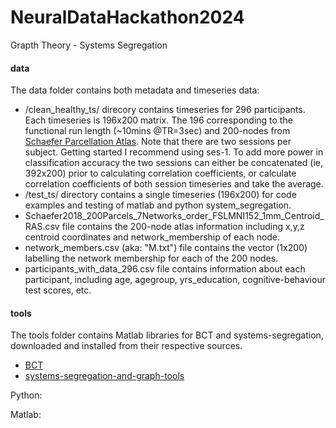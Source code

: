 # NeuralDataHackathon2024


Grapth Theory - Systems Segregation



#### data

The data folder contains both metadata and timeseries data:
 - /clean_healthy_ts/ direcory contains timeseries for 296 participants. Each timeseries is 196x200 matrix. The 196 corresponding to the functional run length (~10mins @TR=3sec) and 200-nodes from [Schaefer Parcellation Atlas](https://github.com/ThomasYeoLab/CBIG/tree/master/stable_projects/brain_parcellation/Schaefer2018_LocalGlobal).
   Note that there are two sessions per subject. Getting started I recommend using ses-1. To add more power in classification accuracy the two sessions can either be concatenated (ie, 392x200) prior to calculating correlation coefficients, or calculate correlation coefficients of both session timeseries and take the average.
 - /test_ts/ directory contains a single timeseries (196x200) for code examples and testing of matlab and python system_segregation.
 - Schaefer2018_200Parcels_7Networks_order_FSLMNI152_1mm_Centroid_RAS.csv file contains the 200-node atlas information including x,y,z centroid coordinates and network_membership of each node. 
 - network_members.csv (aka: "M.txt") file contains the vector (1x200) labelling the network membership for each of the 200 nodes.
 - participants_with_data_296.csv file contains information about each participant, including age, agegroup, yrs_education, cognitive-behaviour test scores, etc.

#### tools

The tools folder contains Matlab libraries for BCT and systems-segregation, downloaded and installed from their respective sources.
- [BCT](https://sites.google.com/site/bctnet/)
- [systems-segregation-and-graph-tools]( https://github.com/mychan24/system-segregation-and-graph-tools) 

Python:

Matlab:

